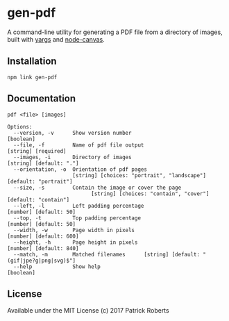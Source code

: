 # gen-pdf

A command-line utility for generating a PDF file from a directory of images, built with [yargs] and [node-canvas][canvas].

## Installation

    npm link gen-pdf

## Documentation

    pdf <file> [images]

    Options:
      --version, -v      Show version number                                     [boolean]
      --file, -f         Name of pdf file output                       [string] [required]
      --images, -i       Directory of images                       [string] [default: "."]
      --orientation, -o  Orientation of pdf pages
                         [string] [choices: "portrait", "landscape"] [default: "portrait"]
      --size, -s         Contain the image or cover the page
                               [string] [choices: "contain", "cover"] [default: "contain"]
      --left, -l         Left padding percentage                    [number] [default: 50]
      --top, -t          Top padding percentage                     [number] [default: 50]
      --width, -w        Page width in pixels                      [number] [default: 600]
      --height, -h       Page height in pixels                     [number] [default: 840]
      --match, -m        Matched filenames      [string] [default: "(gif|jpe?g|png|svg)$"]
      --help             Show help                                               [boolean]

## License

Available under the MIT License (c) 2017 Patrick Roberts

[yargs]: https://www.npmjs.com/package/yargs
[canvas]: https://www.npmjs.com/package/canvas
